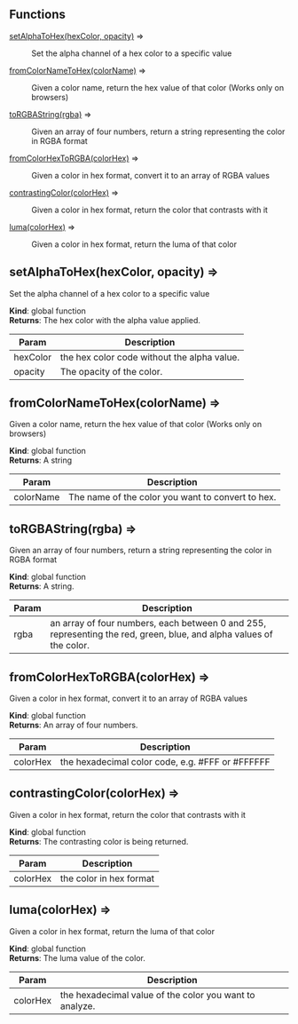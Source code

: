 ## Functions

<dl>
<dt><a href="#setAlphaToHex">setAlphaToHex(hexColor, opacity)</a> ⇒</dt>
<dd><p>Set the alpha channel of a hex color to a specific value</p>
</dd>
<dt><a href="#fromColorNameToHex">fromColorNameToHex(colorName)</a> ⇒</dt>
<dd><p>Given a color name, return the hex value of that color (Works only on browsers)</p>
</dd>
<dt><a href="#toRGBAString">toRGBAString(rgba)</a> ⇒</dt>
<dd><p>Given an array of four numbers, return a string representing the color in RGBA format</p>
</dd>
<dt><a href="#fromColorHexToRGBA">fromColorHexToRGBA(colorHex)</a> ⇒</dt>
<dd><p>Given a color in hex format, convert it to an array of RGBA values</p>
</dd>
<dt><a href="#contrastingColor">contrastingColor(colorHex)</a> ⇒</dt>
<dd><p>Given a color in hex format, return the color that contrasts with it</p>
</dd>
<dt><a href="#luma">luma(colorHex)</a> ⇒</dt>
<dd><p>Given a color in hex format, return the luma of that color</p>
</dd>
</dl>

<a name="setAlphaToHex"></a>

## setAlphaToHex(hexColor, opacity) ⇒
Set the alpha channel of a hex color to a specific value

**Kind**: global function  
**Returns**: The hex color with the alpha value applied.  

| Param | Description |
| --- | --- |
| hexColor | the hex color code without the alpha value. |
| opacity | The opacity of the color. |

<a name="fromColorNameToHex"></a>

## fromColorNameToHex(colorName) ⇒
Given a color name, return the hex value of that color (Works only on browsers)

**Kind**: global function  
**Returns**: A string  

| Param | Description |
| --- | --- |
| colorName | The name of the color you want to convert to hex. |

<a name="toRGBAString"></a>

## toRGBAString(rgba) ⇒
Given an array of four numbers, return a string representing the color in RGBA format

**Kind**: global function  
**Returns**: A string.  

| Param | Description |
| --- | --- |
| rgba | an array of four numbers, each between 0 and 255, representing the red, green, blue, and alpha values of the color. |

<a name="fromColorHexToRGBA"></a>

## fromColorHexToRGBA(colorHex) ⇒
Given a color in hex format, convert it to an array of RGBA values

**Kind**: global function  
**Returns**: An array of four numbers.  

| Param | Description |
| --- | --- |
| colorHex | the hexadecimal color code, e.g. #FFF or #FFFFFF |

<a name="contrastingColor"></a>

## contrastingColor(colorHex) ⇒
Given a color in hex format, return the color that contrasts with it

**Kind**: global function  
**Returns**: The contrasting color is being returned.  

| Param | Description |
| --- | --- |
| colorHex | the color in hex format |

<a name="luma"></a>

## luma(colorHex) ⇒
Given a color in hex format, return the luma of that color

**Kind**: global function  
**Returns**: The luma value of the color.  

| Param | Description |
| --- | --- |
| colorHex | the hexadecimal value of the color you want to analyze. |

